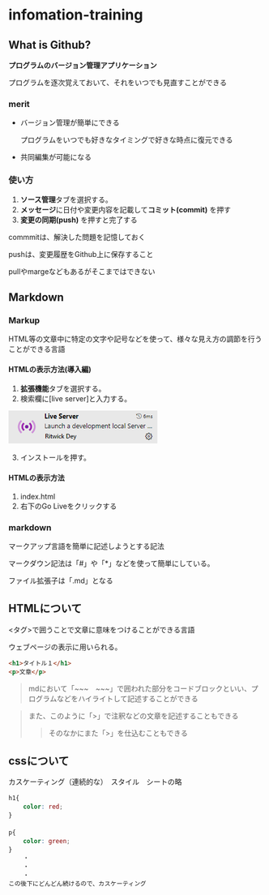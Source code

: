 # infomation-training

## What is Github?

**プログラムのバージョン管理アプリケーション**

プログラムを逐次覚えておいて、それをいつでも見直すことができる

### merit
* バージョン管理が簡単にできる

    プログラムをいつでも好きなタイミングで好きな時点に復元できる

* 共同編集が可能になる

### 使い方
1. **ソース管理**タブを選択する。
2. **メッセージ**に日付や変更内容を記載して**コミット(commit)** を押す
3. **変更の同期(push)** を押すと完了する

commmitは、解決した問題を記憶しておく

pushは、変更履歴をGithub上に保存すること

pullやmargeなどもあるがそこまではできない

## Markdown

### Markup

HTML等の文章中に特定の文字や記号などを使って、様々な見え方の調節を行うことができる言語

#### HTMLの表示方法(導入編)
1. **拡張機能**タブを選択する。
2. 検索欄に[live server]と入力する。

![alt text](Live_server.png)

3. インストールを押す。

#### HTMLの表示方法
1. index.html
2. 右下のGo Liveをクリックする

### markdown

マークアップ言語を簡単に記述しようとする記法

マークダウン記法は「#」や「*」などを使って簡単にしている。

ファイル拡張子は「.md」となる

## HTMLについて

<タグ>で囲うことで文章に意味をつけることができる言語

ウェブページの表示に用いられる。

~~~html
<h1>タイトル１</h1>
<p>文章</p>
~~~

> mdにおいて「~~~　~~~」で囲われた部分をコードブロックといい、プログラムなどをハイライトして記述することができる

> また、このように「>」で注釈などの文章を記述することもできる
>> そのなかにまた「>」を仕込むこともできる

## cssについて

カスケーティング（連続的な）　スタイル　シートの略

~~~css
h1{
    color: red;
}

p{
    color: green;
}
    ・
    ・
    ・
この後下にどんどん続けるので、カスケーティング
~~~